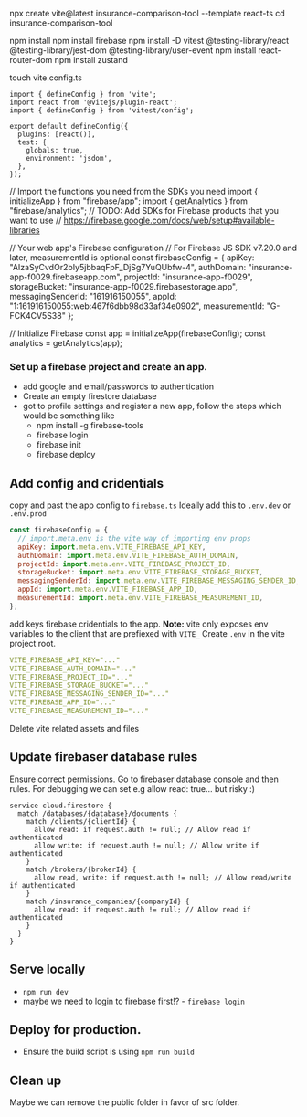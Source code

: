 npx create vite@latest insurance-comparison-tool --template react-ts
cd insurance-comparison-tool

npm install
npm install firebase
npm install -D vitest @testing-library/react @testing-library/jest-dom @testing-library/user-event
npm install react-router-dom
npm install zustand

touch vite.config.ts

```
import { defineConfig } from 'vite';
import react from '@vitejs/plugin-react';
import { defineConfig } from 'vitest/config';

export default defineConfig({
  plugins: [react()],
  test: {
    globals: true,
    environment: 'jsdom',
  },
});
```

// Import the functions you need from the SDKs you need
import { initializeApp } from "firebase/app";
import { getAnalytics } from "firebase/analytics";
// TODO: Add SDKs for Firebase products that you want to use
// https://firebase.google.com/docs/web/setup#available-libraries

// Your web app's Firebase configuration
// For Firebase JS SDK v7.20.0 and later, measurementId is optional
const firebaseConfig = {
apiKey: "AIzaSyCvdOr2bIy5jbbaqFpF_DjSg7YuQUbfw-4",
authDomain: "insurance-app-f0029.firebaseapp.com",
projectId: "insurance-app-f0029",
storageBucket: "insurance-app-f0029.firebasestorage.app",
messagingSenderId: "161916150055",
appId: "1:161916150055:web:467f6dbb98d33af34e0902",
measurementId: "G-FCK4CV5S38"
};

// Initialize Firebase
const app = initializeApp(firebaseConfig);
const analytics = getAnalytics(app);

### Set up a firebase project and create an app.

- add google and email/passwords to authentication
- Create an empty firestore database
- got to profile settings and register a new app, follow the steps which would be something like
  - npm install -g firebase-tools
  - firebase login
  - firebase init
  - firebase deploy

## Add config and cridentials

copy and past the app config to `firebase.ts`
Ideally add this to `.env.dev` or `.env.prod`

```js
const firebaseConfig = {
  // import.meta.env is the vite way of importing env props
  apiKey: import.meta.env.VITE_FIREBASE_API_KEY,
  authDomain: import.meta.env.VITE_FIREBASE_AUTH_DOMAIN,
  projectId: import.meta.env.VITE_FIREBASE_PROJECT_ID,
  storageBucket: import.meta.env.VITE_FIREBASE_STORAGE_BUCKET,
  messagingSenderId: import.meta.env.VITE_FIREBASE_MESSAGING_SENDER_ID,
  appId: import.meta.env.VITE_FIREBASE_APP_ID,
  measurementId: import.meta.env.VITE_FIREBASE_MEASUREMENT_ID,
};
```

add keys firebase cridentials to the app.
**Note:** vite only exposes env variables to the client that are prefiexed with `VITE_`
Create `.env` in the vite project root.

```yml
VITE_FIREBASE_API_KEY="..."
VITE_FIREBASE_AUTH_DOMAIN="..."
VITE_FIREBASE_PROJECT_ID="..."
VITE_FIREBASE_STORAGE_BUCKET="..."
VITE_FIREBASE_MESSAGING_SENDER_ID="..."
VITE_FIREBASE_APP_ID="..."
VITE_FIREBASE_MEASUREMENT_ID="..."
```

Delete vite related assets and files

## Update firebaser database rules

Ensure correct permissions.
Go to firebaser database console and then rules.
For debugging we can set e.g allow read: true... but risky :)

```
service cloud.firestore {
  match /databases/{database}/documents {
    match /clients/{clientId} {
      allow read: if request.auth != null; // Allow read if authenticated
      allow write: if request.auth != null; // Allow write if authenticated
    }
    match /brokers/{brokerId} {
      allow read, write: if request.auth != null; // Allow read/write if authenticated
    }
    match /insurance_companies/{companyId} {
      allow read: if request.auth != null; // Allow read if authenticated
    }
  }
}
```

## Serve locally

- `npm run dev`
- maybe we need to login to firebase first!? - `firebase login`

## Deploy for production.

- Ensure the build script is using `npm run build`

## Clean up

Maybe we can remove the public folder in favor of src folder.

